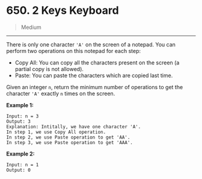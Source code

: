 # 650. 2 Keys Keyboard

> Medium

------

There is only one character `'A'` on the screen of a notepad. You can perform two operations on this notepad for each step:

- Copy All: You can copy all the characters present on the screen (a partial copy is not allowed).
- Paste: You can paste the characters which are copied last time.

Given an integer `n`, return the minimum number of operations to get the character `'A'` exactly `n` times on the screen.

**Example 1:**

```
Input: n = 3
Output: 3
Explanation: Intitally, we have one character 'A'.
In step 1, we use Copy All operation.
In step 2, we use Paste operation to get 'AA'.
In step 3, we use Paste operation to get 'AAA'.
```

**Example 2:**

```
Input: n = 1
Output: 0
```